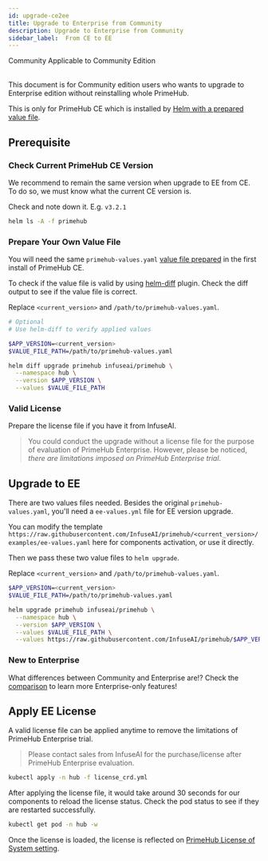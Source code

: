 ```yaml
---
id: upgrade-ce2ee
title: Upgrade to Enterprise from Community
description: Upgrade to Enterprise from Community
sidebar_label:  From CE to EE
---
```


<div class="label-sect">
  <div class="ce-only tooltip">Community
    <span class="tooltiptext">Applicable to Community Edition</span>
  </div>
</div>
<br>

This document is for Community edition users who wants to upgrade to Enterprise edition without reinstalling whole PrimeHub.

This is only for PrimeHub CE which is installed by [Helm with a prepared value file](install_primehub_ce).

## Prerequisite

### Check Current PrimeHub CE Version

We recommend to remain the same version when upgrade to EE from CE. To do so, we must know what the current CE version is.

Check and note down it. E.g. `v3.2.1`

```bash
helm ls -A -f primehub
```

### Prepare Your Own Value File

You will need the same `primehub-values.yaml` [value file prepared](install_primehub_ce#prepare-the-value-file) in the first install of PrimeHub CE.

To check if the value file is valid by using [helm-diff](https://github.com/databus23/helm-diff) plugin. Check the diff output to see if the value file is correct.

Replace `<current_version>` and `/path/to/primehub-values.yaml`.


```bash
# Optional
# Use helm-diff to verify applied values

$APP_VERSION=<current_version>
$VALUE_FILE_PATH=/path/to/primehub-values.yaml

helm diff upgrade primehub infuseai/primehub \
  --namespace hub \
  --version $APP_VERSION \
  --values $VALUE_FILE_PATH
```

### Valid License

Prepare the license file if you have it from InfuseAI.

>You could conduct the upgrade without a license file for the purpose of evaluation of PrimeHub Enterprise. However, please be noticed, *there are limitations imposed on PrimeHub Enterprise trial*.


## Upgrade to EE

There are two values files needed. Besides the original `primehub-values.yaml`, you'll need a `ee-values.yml` file for EE version upgrade. 

You can modify the template `https://raw.githubusercontent.com/InfuseAI/primehub/<current_version>/examples/ee-values.yaml` here for components activation, or use it directly.

Then we pass these two value files to `helm upgrade`.

Replace `<current_version>` and `/path/to/primehub-values.yaml`.

```bash
$APP_VERSION=<current_version>
$VALUE_FILE_PATH=/path/to/primehub-values.yaml

helm upgrade primehub infuseai/primehub \
  --namespace hub \
  --version $APP_VERSION \
  --values $VALUE_FILE_PATH \
  --values https://raw.githubusercontent.com/InfuseAI/primehub/$APP_VERSION/examples/ee-values.yaml
```

### New to Enterprise

What differences between Community and Enterprise are!? Check the [comparison](../comparison) to learn more Enterprise-only features!

## Apply EE License

A valid license file can be applied anytime to remove the limitations of PrimeHub Enterprise trial.

>Please contact sales from InfuseAI for the purchase/license after PrimeHub Enterprise evaluation.


```bash
kubectl apply -n hub -f license_crd.yml
```

After applying the license file, it would take around 30 seconds for our components to reload the license status. Check the pod status to see if they are restarted successfully.

```bash
kubectl get pod -n hub -w
```

Once the license is loaded, the license is reflected on [PrimeHub License of System setting](../guide_manual/admin-system#primehub-license).
